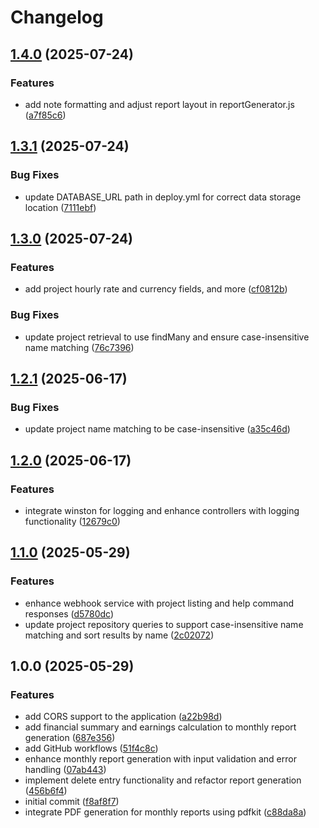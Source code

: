 # Changelog

## [1.4.0](https://github.com/jgalmeida93/timesheesh/compare/v1.3.1...v1.4.0) (2025-07-24)


### Features

* add note formatting and adjust report layout in reportGenerator.js ([a7f85c6](https://github.com/jgalmeida93/timesheesh/commit/a7f85c6b688fd9835a2a59739bf0a33a05483e95))

## [1.3.1](https://github.com/jgalmeida93/timesheesh/compare/v1.3.0...v1.3.1) (2025-07-24)


### Bug Fixes

* update DATABASE_URL path in deploy.yml for correct data storage location ([7111ebf](https://github.com/jgalmeida93/timesheesh/commit/7111ebf176e366191e99bb97478c7f79e32510c3))

## [1.3.0](https://github.com/jgalmeida93/timesheesh/compare/v1.2.1...v1.3.0) (2025-07-24)


### Features

* add project hourly rate and currency fields, and more ([cf0812b](https://github.com/jgalmeida93/timesheesh/commit/cf0812b3cb4842f870bcfbe4d864b1a17ba78809))


### Bug Fixes

* update project retrieval to use findMany and ensure case-insensitive name matching ([76c7396](https://github.com/jgalmeida93/timesheesh/commit/76c73962199865bbf0e6ede89573d66b80812f4c))

## [1.2.1](https://github.com/jgalmeida93/timesheesh/compare/v1.2.0...v1.2.1) (2025-06-17)


### Bug Fixes

* update project name matching to be case-insensitive ([a35c46d](https://github.com/jgalmeida93/timesheesh/commit/a35c46d9171cfcf947d85d48b17378dee68bdf69))

## [1.2.0](https://github.com/jgalmeida93/timesheesh/compare/v1.1.0...v1.2.0) (2025-06-17)


### Features

* integrate winston for logging and enhance controllers with logging functionality ([12679c0](https://github.com/jgalmeida93/timesheesh/commit/12679c05852f95233515586a8950bec3718de7a8))

## [1.1.0](https://github.com/jgalmeida93/timesheesh/compare/v1.0.0...v1.1.0) (2025-05-29)


### Features

* enhance webhook service with project listing and help command responses ([d5780dc](https://github.com/jgalmeida93/timesheesh/commit/d5780dc35dc31c24acf1ce917740edefd3632230))
* update project repository queries to support case-insensitive name matching and sort results by name ([2c02072](https://github.com/jgalmeida93/timesheesh/commit/2c02072147da752673e5193b1a341eac59be4019))

## 1.0.0 (2025-05-29)


### Features

* add CORS support to the application ([a22b98d](https://github.com/jgalmeida93/timesheesh/commit/a22b98db9a2677e8d82c3aab927b6656f48e5435))
* add financial summary and earnings calculation to monthly report generation ([687e356](https://github.com/jgalmeida93/timesheesh/commit/687e3569f4edd201cca20221f3d8874b3639d3da))
* add GitHub workflows ([51f4c8c](https://github.com/jgalmeida93/timesheesh/commit/51f4c8c28313f9586fc4cbe4f7d52d965a159013))
* enhance monthly report generation with input validation and error handling ([07ab443](https://github.com/jgalmeida93/timesheesh/commit/07ab44329e38dc6f0d5b255273bc1660b8bec04e))
* implement delete entry functionality and refactor report generation ([456b6f4](https://github.com/jgalmeida93/timesheesh/commit/456b6f403ecb3f655c433def9da9177279830f47))
* initial commit ([f8af8f7](https://github.com/jgalmeida93/timesheesh/commit/f8af8f7ec9feecb038ced20929ca11b3e153225f))
* integrate PDF generation for monthly reports using pdfkit ([c88da8a](https://github.com/jgalmeida93/timesheesh/commit/c88da8aced561913cbf9704bc048e076be2d4875))
